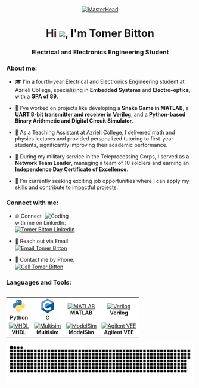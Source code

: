 <div align="center">
  <a href="https://rishavchanda.io">
    <img src="https://steemitimages.com/0x0/http://www.gifmania.co.uk/Technology-Animated-Gifs/Animated-Computing/Integrated-Circuit/Computer-Chip-89629.gif" alt="MasterHead" style="width: 850px; height: 300px; object-fit: cover;"/>
  </a>
</div>



<h1 align="center">Hi <img src="https://raw.githubusercontent.com/MartinHeinz/MartinHeinz/master/wave.gif" width = "30px">, I'm Tomer Bitton</h1>
<h3 align="center">Electrical and Electronics Engineering Student</h3>



<h3 align="left">About me:</h3>
<p align="left">

- 🎓 I’m a fourth-year Electrical and Electronics Engineering student at Azrieli College, specializing in **Embedded Systems** and **Electro-optics**, with a **GPA of 89**.  

- 🔧 I’ve worked on projects like developing a **Snake Game in MATLAB**, a **UART 8-bit transmitter and receiver in Verilog**, and a **Python-based Binary Arithmetic and Digital Circuit Simulator**.

- 📘 As a Teaching Assistant at Azrieli College, I delivered math and physics lectures and provided personalized tutoring to first-year students, significantly improving their academic performance.  

- 💪 During my military service in the Teleprocessing Corps, I served as a **Network Team Leader**, managing a team of 10 soldiers and earning an **Independence Day Certificate of Excellence**.

- 🤝 I’m currently seeking exciting job opportunities where I can apply my skills and contribute to impactful projects.

</p>




<h3 align="left">Connect with me:</h3>
<p align="left">

<img align="right" alt="Coding" width="400" src="https://clipart-library.com/img/2091643.gif"/>

- 🌐 Connect with me on LinkedIn:  
  <a href="https://linkedin.com/in/tomer--bitton/" target="blank">
    <img align="center" src="https://raw.githubusercontent.com/rahuldkjain/github-profile-readme-generator/master/src/images/icons/Social/linked-in-alt.svg" alt="Tomer Bitton LinkedIn" height="30" width="40" />
  </a>

- 📧 Reach out via Email:  
  <a href="mailto:tomerbitton23@gmail.com" target="blank">
    <img align="center" src="https://cdn.worldvectorlogo.com/logos/official-gmail-icon-2020-.svg" alt="Email Tomer Bitton" height="30" width="40" />
  </a>

- 📱 Contact me by Phone:  
  <a href="https://wa.me/0503335079" target="blank">
    <img align="center" src="https://static.vecteezy.com/system/resources/thumbnails/016/716/480/small/whatsapp-icon-free-png.png" alt="Call Tomer Bitton" height="30" width="40" />
  </a>

</p>


<h3 align="left">Languages and Tools:</h3>
<table align="left" style="border-collapse: collapse;">
  <tr style="background-color: #ffffff;">
    <td align="center">
      <a href="https://en.wikipedia.org/wiki/Python_(programming_language)" target="_blank" rel="noreferrer">
        <img src="https://raw.githubusercontent.com/devicons/devicon/master/icons/python/python-original.svg" alt="Python" width="40" height="40"/>
      </a>
      <br><b>Python</b>
    </td>
    <td align="center">
      <a href="https://en.wikipedia.org/wiki/C_(programming_language)" target="_blank" rel="noreferrer">
        <img src="https://raw.githubusercontent.com/devicons/devicon/master/icons/c/c-original.svg" alt="C" width="40" height="40"/>
      </a>
      <br><b>C</b>
    </td>
    <td align="center">
      <a href="https://en.wikipedia.org/wiki/MATLAB" target="_blank" rel="noreferrer">
        <img src="https://upload.wikimedia.org/wikipedia/commons/2/21/Matlab_Logo.png" alt="MATLAB" width="40" height="40"/>
      </a>
      <br><b>MATLAB</b>
    </td>
    <td align="center">
      <a href="https://en.wikipedia.org/wiki/Verilog" target="_blank" rel="noreferrer">
        <img src="https://encrypted-tbn0.gstatic.com/images?q=tbn:ANd9GcQGX_q_KBpjfQilwOLyOVQ75i0L31qnUza9sg&s" alt="Verilog" width="40" height="40"/>
      </a>
      <br><b>Verilog</b>
    </td>
  </tr>
  <tr style="background-color: #ffffff;">
    <td align="center">
      <a href="https://en.wikipedia.org/wiki/VHDL" target="_blank" rel="noreferrer">
        <img src="https://i.imgur.com/hXd9I0L.png" alt="VHDL" width="40" height="40"/>
      </a>
      <br><b>VHDL</b>
    </td>
    <td align="center">
      <a href="https://en.wikipedia.org/wiki/NI_Multisim" target="_blank" rel="noreferrer">
        <img src="https://digilent.com/blog/wp-content/uploads/2015/01/184_multisim_app_icon_ill-600x594.png" alt="Multisim" width="40" height="40"/>
      </a>
      <br><b>Multisim</b>
    </td>
    <td align="center">
      <a href="https://en.wikipedia.org/wiki/ModelSim" target="_blank" rel="noreferrer">
        <img src="https://i.imgur.com/ZIe7W8r.png" alt="ModelSim" width="40" height="40"/>
      </a>
      <br><b>ModelSim</b>
    </td>
    <td align="center">
      <a href="https://en.wikipedia.org/wiki/Keysight_VEE" target="_blank" rel="noreferrer">
        <img src="https://i.imgur.com/Pq8nT4L.png" alt="Agilent VEE" width="40" height="40"/>
      </a>
      <br><b>Agilent VEE</b>
    </td>
  </tr>
</table>



<p align="center">
   <img src="https://github.com/eshan1925/eshan1925/blob/output/github-contribution-grid-snake.svg" alt="snake">
</p>




